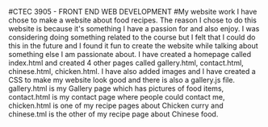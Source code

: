 #CTEC 3905 - FRONT END WEB DEVELOPMENT
#My website work
I have chose to make a website about food recipes. The reason I chose to do this website is because it's something I have a passion for and also enjoy. I was considering doing something related to the course but I felt that I could do this in the future and I found it fun to create the website while talking about something else I am passionate about. I have created a homepage called index.html and created 4 other pages called gallery.html, contact.html, chinese.html, chicken.html. I have also added images and I have created a CSS to make my website look good and there is also a gallery.js file. gallery.html is my Gallery page which has pictures of food items, contact.html is my contact page where people could contact me, chicken.html is one of my recipe pages about Chicken curry and chinese.tml  is the other of my recipe page about Chinese food. 
